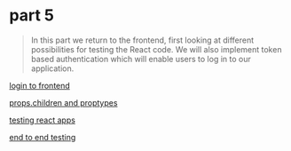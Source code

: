 # part 5

> In this part we return to the frontend, first looking at different possibilities for testing the React code. We will also implement token based authentication which will enable users to log in to our application.

[login to frontend](part_5a.md)

[props.children and proptypes](part_5b.md)

[testing react apps](part_5c.md)

[end to end testing](part_5d.md)